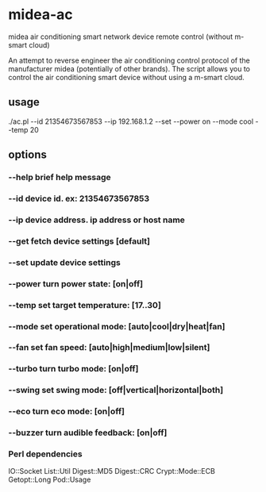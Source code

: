 # midea-ac
midea air conditioning smart network device remote control (without m-smart cloud)

An attempt to reverse engineer the air conditioning control protocol of the manufacturer midea (potentially of other brands).
The script allows you to control the air conditioning smart device without using a m-smart cloud.

## usage
 ./ac.pl --id 21354673567853 --ip 192.168.1.2 --set --power on --mode cool --temp 20

## options
### --help            brief help message

###  --id              device id.  ex: 21354673567853
###  --ip              device address. ip address or host name

###  --get             fetch device settings [default]
###  --set             update device settings

###  --power           turn power state: [on|off]
###  --temp            set target temperature: [17..30]
###  --mode            set operational mode: [auto|cool|dry|heat|fan]
###  --fan             set fan speed: [auto|high|medium|low|silent]
###  --turbo           turn turbo mode: [on|off]
###  --swing           set swing mode: [off|vertical|horizontal|both]
###  --eco             turn eco mode: [on|off]
###  --buzzer          turn audible feedback: [on|off]

### Perl dependencies
 IO::Socket List::Util Digest::MD5 Digest::CRC Crypt::Mode::ECB Getopt::Long Pod::Usage
